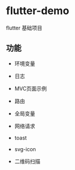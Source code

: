 # flutter-demo
flutter 基础项目

## 功能
* 环境变量
* 日志
* MVC页面示例

* 路由
* 全局变量
* 网络请求
* toast
* svg-icon
* 二维码扫描
